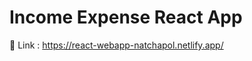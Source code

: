 # Income Expense React App

:small_blue_diamond: Link : https://react-webapp-natchapol.netlify.app/
